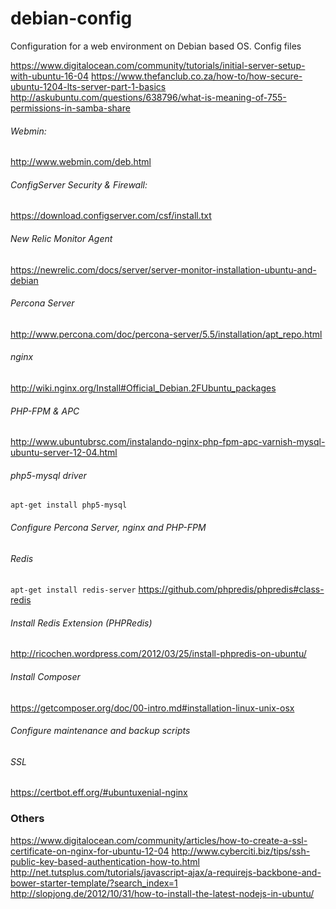 # debian-config
Configuration for a web environment on Debian based OS. Config files

https://www.digitalocean.com/community/tutorials/initial-server-setup-with-ubuntu-16-04
https://www.thefanclub.co.za/how-to/how-secure-ubuntu-1204-lts-server-part-1-basics
http://askubuntu.com/questions/638796/what-is-meaning-of-755-permissions-in-samba-share

###### Webmin: 
http://www.webmin.com/deb.html

###### ConfigServer Security & Firewall: 
https://download.configserver.com/csf/install.txt

###### New Relic Monitor Agent
https://newrelic.com/docs/server/server-monitor-installation-ubuntu-and-debian

###### Percona Server
http://www.percona.com/doc/percona-server/5.5/installation/apt_repo.html

###### nginx
http://wiki.nginx.org/Install#Official_Debian.2FUbuntu_packages

###### PHP-FPM & APC ##
http://www.ubuntubrsc.com/instalando-nginx-php-fpm-apc-varnish-mysql-ubuntu-server-12-04.html

###### php5-mysql driver ###
```apt-get install php5-mysql```

###### Configure Percona Server, nginx and PHP-FPM

###### Redis
```apt-get install redis-server```
https://github.com/phpredis/phpredis#class-redis

###### Install Redis Extension (PHPRedis)
http://ricochen.wordpress.com/2012/03/25/install-phpredis-on-ubuntu/

###### Install Composer
https://getcomposer.org/doc/00-intro.md#installation-linux-unix-osx

###### Configure maintenance and backup scripts

###### SSL
https://certbot.eff.org/#ubuntuxenial-nginx

### Others ###
https://www.digitalocean.com/community/articles/how-to-create-a-ssl-certificate-on-nginx-for-ubuntu-12-04
http://www.cyberciti.biz/tips/ssh-public-key-based-authentication-how-to.html
http://net.tutsplus.com/tutorials/javascript-ajax/a-requirejs-backbone-and-bower-starter-template/?search_index=1
http://slopjong.de/2012/10/31/how-to-install-the-latest-nodejs-in-ubuntu/

